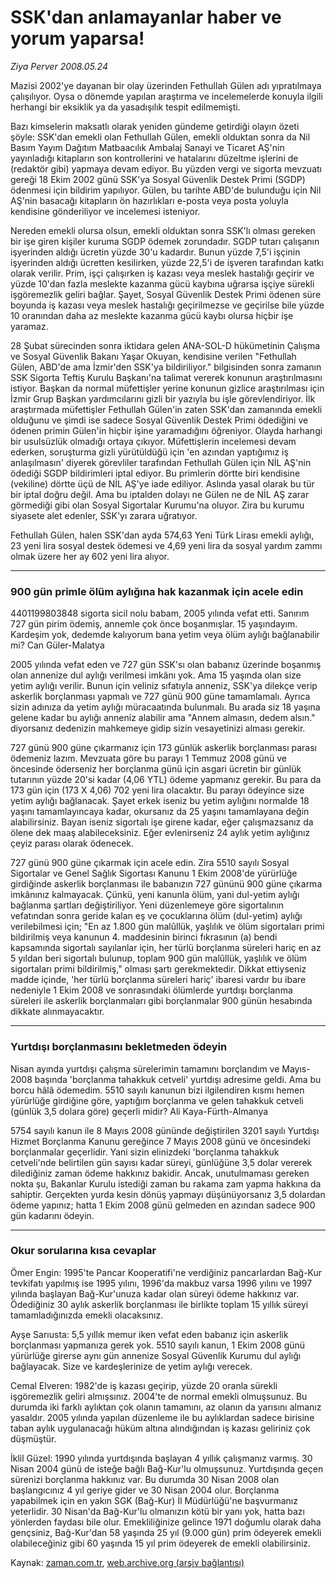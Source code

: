 # SSK'dan anlamayanlar  haber ve yorum yaparsa!

*Ziya Perver 2008.05.24*

<tr><td class="metin" colspan="2" style="padding-top: 20px; padding-left: 5px; padding-right: 10px;">Mazisi 2002'ye dayanan bir olay üzerinden Fethullah Gülen adı yıpratılmaya çalışılıyor. Oysa o dönemde yapılan araştırma ve incelemelerde konuyla ilgili herhangi bir eksiklik ya da yasadışılık tespit edilmemişti.</td></tr><tr><td class="metin" colspan="2" style="padding-top: 20px; padding-left: 5px; padding-right: 10px;"><p>Bazı kimselerin maksatlı olarak yeniden gündeme getirdiği olayın özeti şöyle: SSK'dan emekli olan Fethullah Gülen, emekli olduktan sonra da Nil Basım Yayım Dağıtım Matbaacılık Ambalaj Sanayi ve Ticaret AŞ'nin yayınladığı kitapların son kontrollerini ve hatalarını düzeltme işlerini de (redaktör gibi) yapmaya devam ediyor. Bu yüzden vergi ve sigorta mevzuatı gereği 18 Ekim 2002 günü SSK'ya Sosyal Güvenlik Destek Primi (SGDP) ödenmesi için bildirim yapılıyor. Gülen, bu tarihte ABD'de bulunduğu için Nil AŞ'nin basacağı kitapların ön hazırlıkları e-posta veya posta yoluyla kendisine gönderiliyor ve incelemesi isteniyor.
<p>Nereden emekli olursa olsun, emekli olduktan sonra SSK'lı olması gereken bir işe giren kişiler kuruma SGDP ödemek zorundadır. SGDP tutarı çalışanın işyerinden aldığı ücretin yüzde 30'u kadardır. Bunun yüzde 7,5'i işçinin işyerinden aldığı ücretten kesilirken, yüzde 22,5'i de işveren tarafından katkı olarak verilir. Prim, işçi çalışırken iş kazası veya meslek hastalığı geçirir ve yüzde 10'dan fazla meslekte kazanma gücü kaybına uğrarsa işçiye sürekli işgöremezlik geliri bağlar. Şayet, Sosyal Güvenlik Destek Primi ödenen süre boyunda iş kazası veya meslek hastalığı geçirilmezse ve geçirilse bile yüzde 10 oranından daha az meslekte kazanma gücü kaybı olursa hiçbir işe yaramaz.
<p>28 Şubat sürecinden sonra iktidara gelen ANA-SOL-D hükümetinin Çalışma ve Sosyal Güvenlik Bakanı Yaşar Okuyan, kendisine verilen "Fethullah Gülen, ABD'de ama İzmir'den SSK'ya bildiriliyor." bilgisinden sonra zamanın SSK Sigorta Teftiş Kurulu Başkanı'na talimat vererek konunun araştırılmasını istiyor. Başkan da normal müfettişler yerine konunun gizlice araştırılması için İzmir Grup Başkan yardımcılarını gizli bir yazıyla bu işle görevlendiriyor. İlk araştırmada müfettişler Fethullah Gülen'in zaten SSK'dan zamanında emekli olduğunu ve şimdi ise sadece Sosyal Güvenlik Destek Primi ödediğini ve ödenen primin Gülen'in hiçbir işine yaramadığını öğreniyor. Olayda harhangi bir usulsüzlük olmadığı ortaya çıkıyor. Müfettişlerin incelemesi devam ederken, soruşturma gizli yürütüldüğü için 'en azından yaptığımız iş anlaşılmasın' diyerek görevliler tarafından Fethullah Gülen için NİL AŞ'nin ödediği SGDP bildirimleri iptal ediyor. Bu primlerin dörtte biri kendisine (vekiline) dörtte üçü de NİL AŞ'ye iade ediliyor. Aslında yasal olarak bu tür bir iptal doğru değil. Ama bu iptalden dolayı ne Gülen ne de NİL AŞ zarar görmediği gibi olan Sosyal Sigortalar Kurumu'na oluyor. Zira bu kurumu siyasete alet edenler, SSK'yı zarara uğratıyor.
<p>Fethullah Gülen, halen SSK'dan ayda 574,63 Yeni Türk Lirası emekli aylığı, 23 yeni lira sosyal destek ödemesi ve 4,69 yeni lira da sosyal yardım zammı olmak üzere her ay 602 yeni lira alıyor. 
<hr/>
<h3>900 gün primle ölüm aylığına hak kazanmak için acele edin
</h3>
<p>4401199803848 sigorta sicil nolu babam, 2005 yılında vefat etti. Sanırım 727 gün pirim ödemiş, annemle çok önce boşanmışlar. 15 yaşındayım. Kardeşim yok, dedemde kalıyorum bana yetim veya ölüm aylığı bağlanabilir mi? Can Güler-Malatya
<p>2005 yılında vefat eden ve 727 gün SSK'sı olan babanız üzerinde boşanmış olan annenize dul aylığı verilmesi imkânı yok. Ama 15 yaşında olan size yetim aylığı verilir. Bunun için veliniz sıfatıyla anneniz, SSK'ya dilekçe verip askerlik borçlanması yapmalı ve 727 günü 900 güne tamamlamalı. Ayrıca sizin adınıza da yetim aylığı müracaatında bulunmalı. Bu arada siz 18 yaşına gelene kadar bu aylığı anneniz alabilir ama "Annem almasın, dedem alsın." diyorsanız dedenizin mahkemeye gidip sizin vesayetinizi alması gerekir.
<p>727 günü 900 güne çıkarmanız için 173 günlük askerlik borçlanması parası ödemeniz lazım. Mevzuata göre bu parayı 1 Temmuz 2008 günü ve öncesinde öderseniz her borçlanma günü için asgari ücretin bir günlük tutarının yüzde 20'si kadar (4,06 YTL) ödeme yapmanız gerekir. Bu para da 173 gün için (173 X 4,06) 702 yeni lira olacaktır. Bu parayı ödeyince size yetim aylığı bağlanacak. Şayet erkek iseniz bu yetim aylığını normalde 18 yaşını tamamlayıncaya kadar, okursanız da 25 yaşını tamamlayana değin alabilirsiniz. Bayan iseniz sigortalı işe girene kadar, eğer çalışmazsanız da ölene dek maaş alabileceksiniz. Eğer evlenirseniz 24 aylık yetim aylığınız çeyiz parası olarak ödenecek.
<p>727 günü 900 güne çıkarmak için acele edin. Zira 5510 sayılı Sosyal Sigortalar ve Genel Sağlık Sigortası Kanunu 1 Ekim 2008'de yürürlüğe girdiğinde askerlik borçlanması ile babanızın 727 gününü 900 güne çıkarma imkânınız kalmayacak. Çünkü, yeni kanunla ölüm, yani dul-yetim aylığı bağlanma şartları değiştiriliyor. Yeni düzenlemeye göre sigortalının vefatından sonra geride kalan eş ve çocuklarına ölüm (dul-yetim) aylığı verilebilmesi için; "En az 1.800 gün malûllük, yaşlılık ve ölüm sigortaları primi bildirilmiş veya kanunun 4. maddesinin birinci fıkrasının (a) bendi kapsamında sigortalı sayılanlar için, her türlü borçlanma süreleri hariç en az 5 yıldan beri sigortalı bulunup, toplam 900 gün malûllük, yaşlılık ve ölüm sigortaları primi bildirilmiş," olması şartı gerekmektedir. Dikkat ettiyseniz madde içinde, 'her türlü borçlanma süreleri hariç' ibaresi vardır bu ibare nedeniyle 1 Ekim 2008 ve sonrasındaki ölümlerde yurtdışı borçlanma süreleri ile askerlik borçlanmaları gibi borçlanmalar 900 günün hesabında dikkate alınmayacaktır. 
<hr/>
<h3>Yurtdışı borçlanmasını bekletmeden ödeyin
</h3>
<p>Nisan ayında yurtdışı çalışma sürelerimin tamamını borçlandım ve Mayıs-2008 başında 'borçlanma tahakkuk cetveli' yurtdışı adresime geldi. Ama bu borcu hâlâ ödemedim. 5510 sayılı kanunun bizi ilgilendiren kısmı hemen yürürlüğe girdiğine göre, yaptığım borçlanma ve gelen tahakkuk cetveli (günlük 3,5 dolara göre) geçerli midir? Ali Kaya-Fürth-Almanya
<p> 5754 sayılı kanun ile 8 Mayıs 2008 gününde değiştirilen 3201 sayılı Yurtdışı Hizmet Borçlanma Kanunu gereğince 7 Mayıs 2008 günü ve öncesindeki borçlanmalar geçerlidir. Yani sizin elinizdeki 'borçlanma tahakkuk cetveli'nde belirtilen gün sayısı kadar süreyi, günlüğüne 3,5 dolar vererek dilediğiniz zaman ödeme hakkınız bakidir. Ancak, unutulmaması gereken nokta şu, Bakanlar Kurulu istediği zaman bu rakama zam yapma hakkına da sahiptir. Gerçekten yurda kesin dönüş yapmayı düşünüyorsanız 3,5 dolardan ödeme yapınız; hatta 1 Ekim 2008 günü gelmeden en azından sadece 900 gün kadarını ödeyin. 
<hr/>
<h3>Okur sorularına kısa cevaplar
</h3>
<p>Ömer Engin: 1995'te Pancar Kooperatifi'ne verdiğiniz pancarlardan Bağ-Kur tevkifatı yapılmış ise 1995 yılını, 1996'da makbuz varsa 1996 yılını ve 1997 yılında başlayan Bağ-Kur'unuza kadar olan süreyi ödeme hakkınız var. Ödediğiniz 30 aylık askerlik borçlanması ile birlikte toplam 15 yıllık süreyi tamamladığınızda emekli olacaksınız.
<p>Ayşe Sarıusta: 5,5 yıllık memur iken vefat eden babanız için askerlik borçlanması yapmanıza gerek yok. 5510 sayılı kanun, 1 Ekim 2008 günü yürürlüğe girerse aynı gün annenize Sosyal Güvenlik Kurumu dul aylığı bağlayacak. Size ve kardeşlerinize de yetim aylığı verecek.
<p>Cemal Elveren: 1982'de iş kazası geçirip, yüzde 20 oranla sürekli işgöremezlik geliri almışsınız. 2004'te de normal emekli olmuşsunuz. Bu durumda iki farklı aylıktan çok olanın tamamını, az olanın da yarısını almanız yasaldır. 2005 yılında yapılan düzenleme ile bu aylıklardan sadece birisine taban aylık uygulanacağı hüküm altına alındığından iş kazası geliriniz çok düşmüştür. 
<p>İklil Güzel: 1990 yılında yurtdışında başlayan 4 yıllık çalışmanız varmış. 30 Nisan 2004 günü de isteğe bağlı Bağ-Kur'lu olmuşsunuz. Yurtdışında geçen sürenizi borçlanma hakkınız var. Bu durumda 30 Nisan 2008 olan başlangıcınız 4 yıl geriye gider ve 30 Nisan 2004 olur. Borçlanma yapabilmek için en yakın SGK (Bağ-Kur) İl Müdürlüğü'ne başvurmanız yeterlidir. 30 Nisan'da Bağ-Kur'lu olmanızın kötü bir yanı yok, hatta bazı yönlerden faydası bile olur. Emekliliğinize gelince 1971 doğumlu olarak daha gençsiniz, Bağ-Kur'dan 58 yaşında 25 yıl (9.000 gün) prim ödeyerek emekli olabileceğiniz gibi 60 yaşında 15 yıl prim ödeyerek de emekli olabilirsiniz. <br/></p></p></p></p></p></p></p></p></p></p></p></p></p></p></td></tr>

Kaynak: [zaman.com.tr](http://zaman.com.tr/yazar.do?yazino=693437), [web.archive.org (arşiv bağlantısı)](http://web.archive.org/web/20080525072321/http://www.zaman.com.tr:80/yazar.do?yazino=693437)
